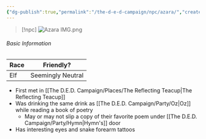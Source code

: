 ```yaml
---
{"dg-publish":true,"permalink":"/the-d-e-d-campaign/npc/azara/","created":"","updated":""}
---
```




> [!npc]
> ![Azara IMG.png](/img/user/z_Assets/Azara%20IMG.png)

 ###### Basic Information


 | **Race** | **Friendly?** |
| --------- | ---------- |
| Elf          |   Seemingly Neutral       | 

- First met in [[The D.E.D. Campaign/Places/The Reflecting Teacup\|The Reflecting Teacup]]
- Was drinking the same drink as [[The D.E.D. Campaign/Party/Oz\|Oz]] while reading a book of poetry 
	- May or may not slip a copy of their favorite poem under [[The D.E.D. Campaign/Party/Hymn\|Hymn's]] door 
- Has interesting eyes and snake forearm tattoos